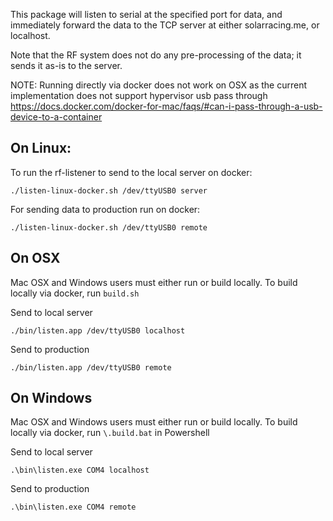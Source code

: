 This package will listen to serial at the specified port for data, and immediately forward
the data to the TCP server at either solarracing.me, or localhost.

Note that the RF system does not do any pre-processing of the data; it sends it as-is to the
server.

NOTE: Running directly via docker does not work on OSX as
the current implementation does not support hypervisor usb pass through
https://docs.docker.com/docker-for-mac/faqs/#can-i-pass-through-a-usb-device-to-a-container

## On Linux:
To run the rf-listener to send to the local server on docker:
```
./listen-linux-docker.sh /dev/ttyUSB0 server
```

For sending data to production run on docker:
```
./listen-linux-docker.sh /dev/ttyUSB0 remote
```

## On OSX
Mac OSX and Windows users must either run or build locally. To build locally via docker, run `build.sh`

Send to local server
```
./bin/listen.app /dev/ttyUSB0 localhost
```
Send to production
```
./bin/listen.app /dev/ttyUSB0 remote
```

## On Windows
Mac OSX and Windows users must either run or build locally. To build locally via docker, run `\.build.bat` in Powershell

Send to local server
```
.\bin\listen.exe COM4 localhost
```
Send to production
```
.\bin\listen.exe COM4 remote
```
